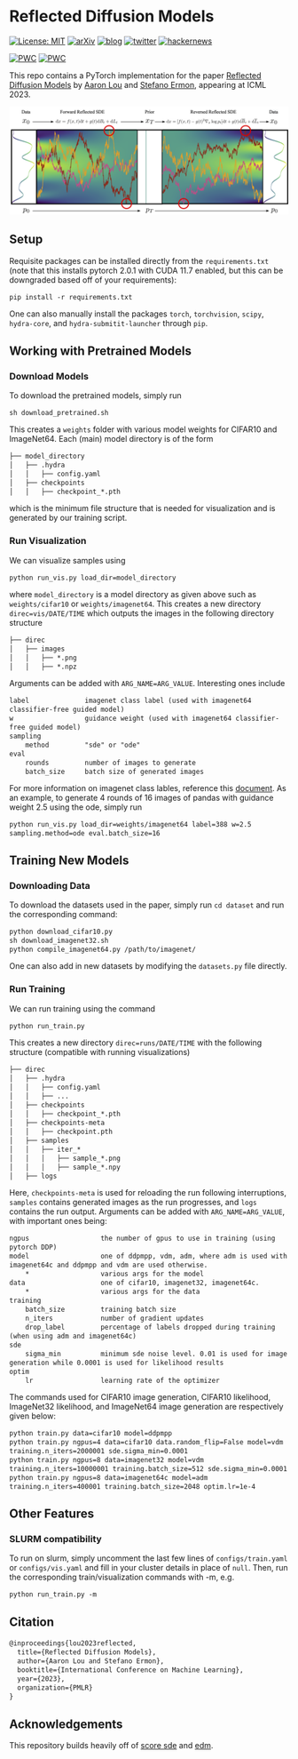 # Reflected Diffusion Models
[![License: MIT](https://img.shields.io/badge/License-MIT-yellow.svg)](LICENSE)
[![arXiv](https://img.shields.io/badge/arXiv-2304.04740-b31b1b.svg)](https://arxiv.org/abs/2304.04740)
[![blog](https://img.shields.io/badge/blogpost-%20-blue?style=social&logo=disqus)](https://aaronlou.com/blog/2023/reflected-diffusion/)
[![twitter](https://img.shields.io/twitter/url?style=social&url=https%3A%2F%2Ftwitter.com%2Faaron_lou%2Fstatus%2F1646528998594482176%3Fs%3D20)](https://twitter.com/aaron_lou/status/1646528998594482176?s=20)
[![hackernews](https://img.shields.io/badge/hacker%20News-%20-orange?style=social&logo=ycombinator)](https://news.ycombinator.com/item?id=35863309)

[![PWC](https://img.shields.io/endpoint.svg?url=https://paperswithcode.com/badge/reflected-diffusion-models/image-generation-on-cifar-10)](https://paperswithcode.com/sota/image-generation-on-cifar-10?p=reflected-diffusion-models)
[![PWC](https://img.shields.io/endpoint.svg?url=https://paperswithcode.com/badge/reflected-diffusion-models/image-generation-on-imagenet-32x32)](https://paperswithcode.com/sota/image-generation-on-imagenet-32x32?p=reflected-diffusion-models)

This repo contains a PyTorch implementation for the paper [Reflected Diffusion Models](https://arxiv.org/abs/2304.04740) by [Aaron Lou](https://aaronlou.com) and [Stefano Ermon](https://cs.stanford.edu/~ermon/), appearing at ICML 2023.

![cover](assets/main.png)

## Setup

Requisite packages can be installed directly from the `requirements.txt` (note that this installs pytorch 2.0.1 with CUDA 11.7 enabled, but this can be downgraded based off of your requirements):
```
pip install -r requirements.txt
```
One can also manually install the packages `torch`, `torchvision`, `scipy`, `hydra-core`, and `hydra-submitit-launcher` through `pip`.

## Working with Pretrained Models

### Download Models

To download the pretrained models, simply run
```
sh download_pretrained.sh
```
This creates a `weights` folder with various model weights for CIFAR10 and ImageNet64. Each (main) model directory is of the form
```
├── model_directory
│   ├── .hydra
│   │   ├── config.yaml
│   ├── checkpoints
│   │   ├── checkpoint_*.pth
```
which is the minimum file structure that is needed for visualization and is generated by our training script.

### Run Visualization

We can visualize samples using
```
python run_vis.py load_dir=model_directory
```
where `model_directory` is a model directory as given above such as `weights/cifar10` or `weights/imagenet64`. This creates a new directory `direc=vis/DATE/TIME` which outputs the images in the following directory structure
```
├── direc
│   ├── images
│   │   ├── *.png
│   │   ├── *.npz
```
Arguments can be added with `ARG_NAME=ARG_VALUE`. Interesting ones include
```
label              imagenet class label (used with imagenet64 classifier-free guided model)
w                  guidance weight (used with imagenet64 classifier-free guided model)
sampling
    method         "sde" or "ode"
eval
    rounds         number of images to generate
    batch_size     batch size of generated images
```
For more information on imagenet class lables, reference this [document](https://deeplearning.cms.waikato.ac.nz/user-guide/class-maps/IMAGENET/). As an example, to generate 4 rounds of 16 images of pandas with guidance weight 2.5 using the ode, simply run
```
python run_vis.py load_dir=weights/imagenet64 label=388 w=2.5 sampling.method=ode eval.batch_size=16
```

## Training New Models

### Downloading Data

To download the datasets used in the paper, simply run `cd dataset` and run the corresponding command:
```
python download_cifar10.py
sh download_imagenet32.sh
python compile_imagenet64.py /path/to/imagenet/
```
One can also add in new datasets by modifying the `datasets.py` file directly.

### Run Training

We can run training using the command
```
python run_train.py
```
This creates a new directory `direc=runs/DATE/TIME` with the following structure (compatible with running visualizations)
```
├── direc
│   ├── .hydra
│   │   ├── config.yaml
│   │   ├── ...
│   ├── checkpoints
│   │   ├── checkpoint_*.pth
│   ├── checkpoints-meta
│   │   ├── checkpoint.pth
│   ├── samples
│   │   ├── iter_*
│   │   │   ├── sample_*.png
│   │   │   ├── sample_*.npy
│   ├── logs
```
Here, `checkpoints-meta` is used for reloading the run following interruptions, `samples` contains generated images as the run progresses, and `logs` contains the run output. Arguments can be added with `ARG_NAME=ARG_VALUE`, with important ones being:
```
ngpus                  the number of gpus to use in training (using pytorch DDP)
model                  one of ddpmpp, vdm, adm, where adm is used with imagenet64c and ddpmpp and vdm are used otherwise.
    *                  various args for the model
data                   one of cifar10, imagenet32, imagenet64c.
    *                  various args for the data
training
    batch_size         training batch size
    n_iters            number of gradient updates
    drop_label         percentage of labels dropped during training (when using adm and imagenet64c)
sde
    sigma_min          minimum sde noise level. 0.01 is used for image generation while 0.0001 is used for likelihood results
optim
    lr                 learning rate of the optimizer
```
The commands used for CIFAR10 image generation, CIFAR10 likelihood, ImageNet32 likelihood, and ImageNet64 image generation are respectively given below:
```
python train.py data=cifar10 model=ddpmpp
python train.py ngpus=4 data=cifar10 data.random_flip=False model=vdm training.n_iters=2000001 sde.sigma_min=0.0001
python train.py ngpus=8 data=imagenet32 model=vdm training.n_iters=10000001 training.batch_size=512 sde.sigma_min=0.0001
python train.py ngpus=8 data=imagenet64c model=adm training.n_iters=400001 training.batch_size=2048 optim.lr=1e-4
```

## Other Features

### SLURM compatibility

To run on slurm, simply uncomment the last few lines of `configs/train.yaml` or `configs/vis.yaml` and fill in your cluster details in place of `null`. Then, run the corresponding train/visualization commands with -m, e.g.
```
python run_train.py -m
```

## Citation
```
@inproceedings{lou2023reflected,
  title={Reflected Diffusion Models},
  author={Aaron Lou and Stefano Ermon},
  booktitle={International Conference on Machine Learning},
  year={2023},
  organization={PMLR}
}
```
## Acknowledgements

This repository builds heavily off of [score sde](https://github.com/yang-song/score_sde_pytorch) and [edm](https://github.com/NVlabs/edm).